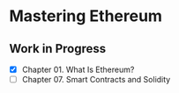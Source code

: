 # Mastering Ethereum

## Work in Progress

- [x] Chapter 01. What Is Ethereum?
- [ ] Chapter 07. Smart Contracts and Solidity
